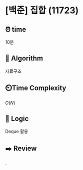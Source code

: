 # [백준] 집합 (11723)

## ⏰  **time**
10분

## :pushpin: **Algorithm**
자료구조

## ⏲️**Time Complexity**
$O(N)$

## :round_pushpin: **Logic**
Deque 활용

## :black_nib: **Review**
.
